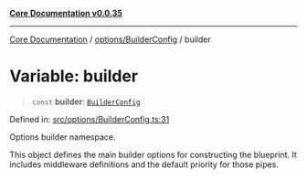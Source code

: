 [**Core Documentation v0.0.35**](../../../README.md)

***

[Core Documentation](../../../modules.md) / [options/BuilderConfig](../README.md) / builder

# Variable: builder

> `const` **builder**: [`BuilderConfig`](../interfaces/BuilderConfig.md)

Defined in: [src/options/BuilderConfig.ts:31](https://github.com/stonemjs/core/blob/83759020101bdf94fc7c7a0d8609e63689d57c0f/src/options/BuilderConfig.ts#L31)

Options builder namespace.

This object defines the main builder options for constructing the blueprint.
It includes middleware definitions and the default priority for those pipes.

